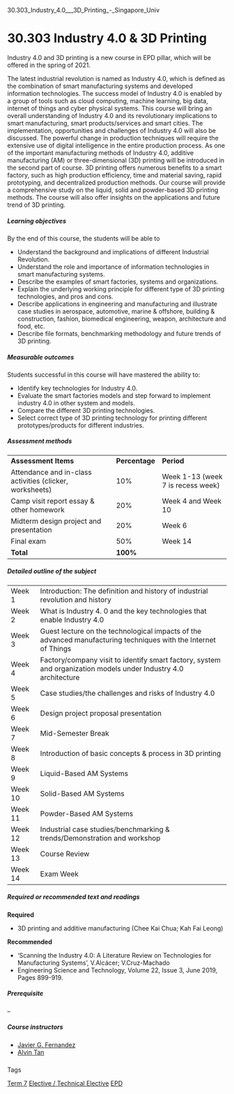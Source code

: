 30.303_Industry_4.0___3D_Printing_-_Singapore_Univ



30.303 Industry 4.0 & 3D Printing
=================================

Industry 4.0 and 3D printing is a new course in EPD pillar, which will be offered in the spring of 2021.

The latest industrial revolution is named as Industry 4.0, which is defined as the combination of smart manufacturing systems and developed information technologies. The success model of Industry 4.0 is enabled by a group of tools such as cloud computing, machine learning, big data, internet of things and cyber physical systems. This course will bring an overall understanding of Industry 4.0 and its revolutionary implications to smart manufacturing, smart products/services and smart cities. The implementation, opportunities and challenges of Industry 4.0 will also be discussed. The powerful change in production techniques will require the extensive use of digital intelligence in the entire production process. As one of the important manufacturing methods of Industry 4.0, additive manufacturing (AM) or three-dimensional (3D) printing will be introduced in the second part of course. 3D printing offers numerous benefits to a smart factory, such as high production efficiency, time and material saving, rapid prototyping, and decentralized production methods. Our course will provide a comprehensive study on the liquid, solid and powder-based 3D printing methods. The course will also offer insights on the applications and future trend of 3D printing.

##### **Learning objectives**

By the end of this course, the students will be able to

* Understand the background and implications of different Industrial Revolution.
* Understand the role and importance of information technologies in smart manufacturing systems.
* Describe the examples of smart factories, systems and organizations.
* Explain the underlying working principle for different type of 3D printing technologies, and pros and cons.
* Describe applications in engineering and manufacturing and illustrate case studies in aerospace, automotive, marine & offshore, building & construction, fashion, biomedical engineering, weapon, architecture and food, etc.
* Describe file formats, benchmarking methodology and future trends of 3D printing.

##### **Measurable outcomes**

Students successful in this course will have mastered the ability to:

* Identify key technologies for Industry 4.0.
* Evaluate the smart factories models and step forward to implement industry 4.0 in other system and models.
* Compare the different 3D printing technologies.
* Select correct type of 3D printing technology for printing different prototypes/products for different industries.

##### **Assessment methods**

|  |  |  |
| --- | --- | --- |
| **Assessment Items** | **Percentage** | **Period** |
| Attendance and in-class activities (clicker, worksheets) | 10% | Week 1-13 (week 7 is recess week) |
| Camp visit report essay & other homework | 20% | Week 4 and Week 10 |
| Midterm design project and presentation | 20% | Week 6 |
| Final exam | 50% | Week 14 |
| **Total** | **100%** |  |

##### **Detailed outline of the subject**

|  |  |
| --- | --- |
| Week 1 | Introduction: The definition and history of industrial revolution and history |
| Week 2 | What is Industry 4. 0 and the key technologies that enable Industry 4.0 |
| Week 3 | Guest lecture on the technological impacts of the advanced manufacturing techniques with the Internet of Things |
| Week 4 | Factory/company visit to identify smart factory, system and organization models under Industry 4.0 architecture |
| Week 5 | Case studies/the challenges and risks of Industry 4.0 |
| Week 6 | Design project proposal presentation |
| Week 7 | Mid-Semester Break |
| Week 8 | Introduction of basic concepts & process in 3D printing |
| Week 9 | Liquid-Based AM Systems |
| Week 10 | Solid-Based AM Systems |
| Week 11 | Powder-Based AM Systems |
| Week 12 | Industrial case studies/benchmarking & trends/Demonstration and workshop |
| Week 13 | Course Review |
| Week 14 | Exam Week |

##### **Required or recommended text and readings**

**Required**

* 3D printing and additive manufacturing (Chee Kai Chua; Kah Fai Leong)

**Recommended**

* ‘Scanning the Industry 4.0: A Literature Review on Technologies for Manufacturing Systems’, V.Alcácer; V.Cruz-Machado
* Engineering Science and Technology, Volume 22, Issue 3, June 2019, Pages 899-919.

##### **Prerequisite**

–

##### **Course instructors**

* [Javier G. Fernandez](https://www.sutd.edu.sg/profile/javier-g-fernandez)
* [Alvin Tan](https://www.sutd.edu.sg/profile/tan-thong-lip-alvin)

#####

Tags

[Term 7](/education/undergraduate/courses/?course-term=860)
[Elective / Technical Elective](/education/undergraduate/courses/?course-type=853)
[EPD](/education/undergraduate/courses/?pillar-cluster=44)

